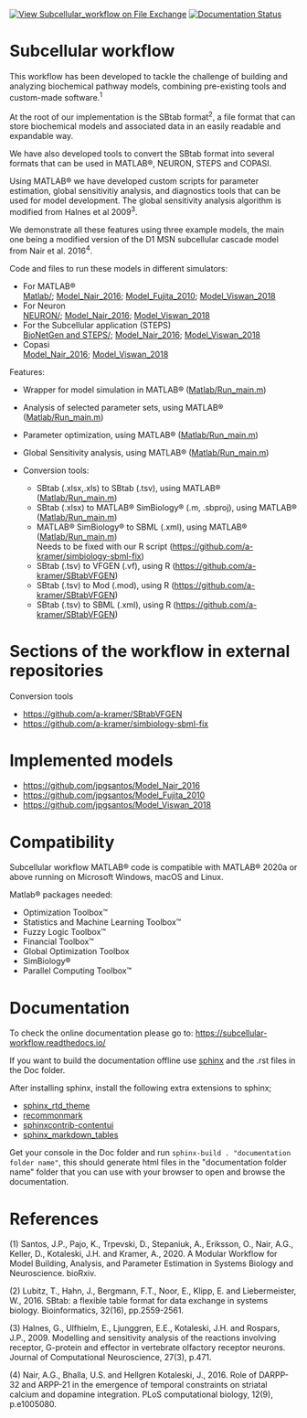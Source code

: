 [![View Subcellular_workflow on File Exchange](https://www.mathworks.com/matlabcentral/images/matlab-file-exchange.svg)](https://se.mathworks.com/matlabcentral/fileexchange/89293-subcellular_workflow) [![Documentation Status](https://readthedocs.org/projects/subcellular-workflow/badge/?version=latest)](https://subcellular-workflow.readthedocs.io/en/latest/?badge=latest)

Subcellular workflow
====================

This workflow has been developed to tackle the challenge of building and analyzing biochemical pathway models, combining pre-existing tools and custom-made software.<sup>1</sup>

At the root of our implementation is the SBtab format<sup>2</sup>, a file format that can store biochemical models and associated data in an easily readable and expandable way.

We have also developed tools to convert the SBtab format into several formats that can be used in MATLAB&reg;, NEURON, STEPS and COPASI.

Using MATLAB&reg; we have developed custom scripts for parameter estimation, global sensitivitiy analysis, and diagnostics tools that can be used for model development. The global sensitivity analysis algorithm is modified from Halnes et al 2009<sup>3</sup>.

We demonstrate all these features using three example models, the main one being a modified version of the D1 MSN subcellular cascade model from Nair et al. 2016<sup>4</sup>.

Code and files to run these models in different simulators:
* For MATLAB&reg;  
  [Matlab/](https://github.com/jpgsantos/Subcellular_workflow/tree/master/Matlab);
  [Model_Nair_2016](https://github.com/jpgsantos/Model_Nair_2016);
  [Model_Fujita_2010](https://github.com/jpgsantos/Model_Fujita_2010);
  [Model_Viswan_2018](https://github.com/jpgsantos/Model_Viswan_2018)  
* For Neuron  
  [NEURON/](https://github.com/jpgsantos/Subcellular_workflow/tree/master/NEURON);
  [Model_Nair_2016](https://github.com/jpgsantos/Model_Nair_2016);
  [Model_Viswan_2018](https://github.com/jpgsantos/Model_Viswan_2018)  
* For the Subcellular application (STEPS)  
  [BioNetGen and STEPS/](https://github.com/jpgsantos/Subcellular_workflow/tree/master/BioNetGen%20and%20STEPS);
  [Model_Nair_2016](https://github.com/jpgsantos/Model_Nair_2016);
  [Model_Viswan_2018](https://github.com/jpgsantos/Model_Viswan_2018)  
* Copasi  
  [Model_Nair_2016](https://github.com/jpgsantos/Model_Nair_2016);
  [Model_Viswan_2018](https://github.com/jpgsantos/Model_Viswan_2018)  

Features:

* Wrapper for model simulation in MATLAB&reg; ([Matlab/Run_main.m](https://github.com/jpgsantos/Subcellular_workflow/blob/master/Matlab/Run_main.m))
* Analysis of selected parameter sets, using MATLAB&reg; ([Matlab/Run_main.m](https://github.com/jpgsantos/Subcellular_workflow/blob/master/Matlab/Run_main.m))
* Parameter optimization, using MATLAB&reg; ([Matlab/Run_main.m](https://github.com/jpgsantos/Subcellular_workflow/blob/master/Matlab/Run_main.m))
* Global Sensitivity analysis, using MATLAB&reg; ([Matlab/Run_main.m](https://github.com/jpgsantos/Subcellular_workflow/blob/master/Matlab/Run_main.m))
* Conversion tools:

  * SBtab (.xlsx,.xls) to SBtab (.tsv), using MATLAB&reg; ([Matlab/Run_main.m](https://github.com/jpgsantos/Subcellular_workflow/blob/master/Matlab/Run_main.m))
  * SBtab (.xlsx) to MATLAB&reg; SimBiology&reg; (.m, .sbproj), using MATLAB&reg; ([Matlab/Run_main.m](https://github.com/jpgsantos/Subcellular_workflow/blob/master/Matlab/Run_main.m))
  * MATLAB&reg; SimBiology&reg; to SBML (.xml), using MATLAB&reg; ([Matlab/Run_main.m](https://github.com/jpgsantos/Subcellular_workflow/blob/master/Matlab/Run_main.m))  
    Needs to be fixed with our R script (https://github.com/a-kramer/simbiology-sbml-fix)
  * SBtab (.tsv) to VFGEN (.vf), using R (https://github.com/a-kramer/SBtabVFGEN)
  * SBtab (.tsv) to Mod (.mod), using R (https://github.com/a-kramer/SBtabVFGEN)
  * SBtab (.tsv) to SBML (.xml), using R (https://github.com/a-kramer/SBtabVFGEN)
  
# Sections of the workflow in external repositories

Conversion tools

* https://github.com/a-kramer/SBtabVFGEN
* https://github.com/a-kramer/simbiology-sbml-fix

# Implemented models

* https://github.com/jpgsantos/Model_Nair_2016
* https://github.com/jpgsantos/Model_Fujita_2010
* https://github.com/jpgsantos/Model_Viswan_2018

# Compatibility

Subcellular workflow MATLAB&reg; code is compatible with MATLAB&reg; 2020a or above running on Microsoft Windows, macOS and Linux.

Matlab&reg; packages needed:

  * Optimization Toolbox&trade;
  * Statistics and Machine Learning Toolbox&trade;
  * Fuzzy Logic Toolbox&trade;
  * Financial Toolbox&trade;
  * Global Optimization Toolbox
  * SimBiology&reg;
  * Parallel Computing Toolbox&trade;

# Documentation

To check the online documentation please go to: https://subcellular-workflow.readthedocs.io/

If you want to build the documentation offline use [sphinx](https://www.sphinx-doc.org/en/master/) and the .rst files in the Doc folder.

After installing sphinx, install the following extra extensions to sphinx;

* [sphinx_rtd_theme](https://pypi.org/project/sphinx-rtd-theme/)
* [recommonmark](https://recommonmark.readthedocs.io/)
* [sphinxcontrib-contentui](https://sphinxcontrib-contentui.readthedocs.io/en/latest/installation.html)
* [sphinx_markdown_tables](https://pypi.org/project/sphinx-markdown-tables/)

Get your console in the Doc folder and run `sphinx-build . "documentation folder name"`, this should generate html files in the "documentation folder name" folder that you can use with your browser to open and browse the documentation.

# References

(1) Santos, J.P., Pajo, K., Trpevski, D., Stepaniuk, A., Eriksson, O., Nair, A.G., Keller, D., Kotaleski, J.H. and Kramer, A., 2020. A Modular Workflow for Model Building, Analysis, and Parameter Estimation in Systems Biology and Neuroscience. bioRxiv.

(2) Lubitz, T., Hahn, J., Bergmann, F.T., Noor, E., Klipp, E. and Liebermeister, W., 2016. SBtab: a flexible table format for data exchange in systems biology. Bioinformatics, 32(16), pp.2559-2561.

(3) Halnes, G., Ulfhielm, E., Ljunggren, E.E., Kotaleski, J.H. and Rospars, J.P., 2009. Modelling and sensitivity analysis of the reactions involving receptor, G-protein and effector in vertebrate olfactory receptor neurons. Journal of Computational Neuroscience, 27(3), p.471.

(4) Nair, A.G., Bhalla, U.S. and Hellgren Kotaleski, J., 2016. Role of DARPP-32 and ARPP-21 in the emergence of temporal constraints on striatal calcium and dopamine integration. PLoS computational biology, 12(9), p.e1005080.
